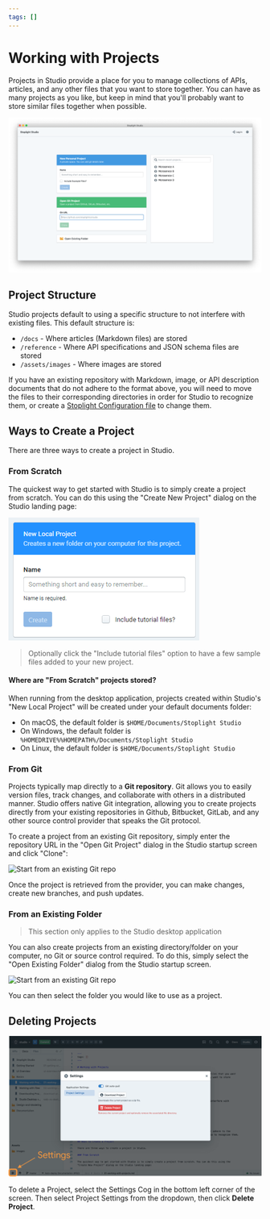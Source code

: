 ```yaml
---
tags: []
---
```


# Working with Projects

Projects in Studio provide a place for you to manage collections of APIs, articles, and any other files that you want to store together. You can have as many projects as you like, but keep in mind that you'll probably want to store similar files together when possible.

![Studio New Project Screen](../../assets/images/studio-project-screen.png)

## Project Structure

Studio projects default to using a specific structure to not interfere with existing files. This default structure is:

- `/docs` - Where articles (Markdown files) are stored
- `/reference` - Where API specifications and JSON schema files are stored
- `/assets/images` - Where images are stored

If you have an existing repository with Markdown, image, or API description documents that do not adhere to the format above, you will need to move the files to their corresponding directories in order for Studio to recognize them, or create a [Stoplight Configuration file](../Basics/03-stoplight-config.md) to change them.

## Ways to Create a Project

There are three ways to create a project in Studio.

### From Scratch

The quickest way to get started with Studio is to simply create a project from scratch. You can do this using the "Create New Project" dialog on the Studio landing page:

![Start from an existing Git repo](../../assets/images/studio-new-scratch-project.png)

> Optionally click the "Include tutorial files" option to have a few sample files added to your new project.

#### Where are "From Scratch" projects stored?

When running from the desktop application, projects created within Studio's "New Local Project" will be created under your default documents folder:

- On macOS, the default folder is `$HOME/Documents/Stoplight Studio`
- On Windows, the default folder is `%HOMEDRIVE%%HOMEPATH%/Documents/Stoplight Studio`
- On Linux, the default folder is `$HOME/Documents/Stoplight Studio`

### From Git

Projects typically map directly to a **Git repository**. Git allows you to easily version files, track changes, and collaborate with others in a distributed manner. Studio offers native Git integration, allowing you to create projects directly from your existing repositories in Github, Bitbucket, GitLab, and any other source control provider that speaks the Git protocol.

To create a project from an existing Git repository, simply enter the repository URL in the "Open Git Project" dialog in the Studio startup screen and click "Clone":

![Start from an existing Git repo](../../assets/images/studio-open-git-project-pre-filled.png)

Once the project is retrieved from the provider, you can make changes, create new branches, and push updates.

### From an Existing Folder

> This section only applies to the Studio desktop application

You can also create projects from an existing directory/folder on your computer, no Git or source control required. To do this, simply select the "Open Existing Folder" dialog from the Studio startup screen.

![Start from an existing Git repo](../../assets/images/studio-project-existing-folder.png)

You can then select the folder you would like to use as a project.

## Deleting Projects

![Delete Project](../../assets/images/delete-project.png)

To delete a Project, select the Settings Cog in the bottom left corner of the screen. Then select Project Settings from the dropdown, then click **Delete Project**.
